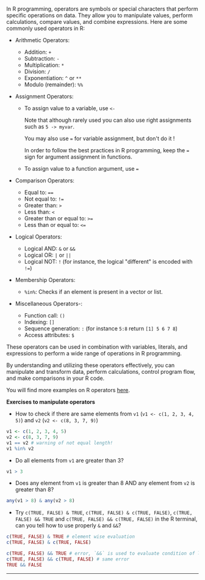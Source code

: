 In R programming, operators are symbols or special characters that perform specific
operations on data. They allow you to manipulate values, perform calculations,
compare values, and combine expressions. Here are some commonly used operators in R:

- Arithmetic Operators:
    - Addition: `+`
    - Subtraction: `-`
    - Multiplication: `*`
    - Division: `/`
    - Exponentiation: `^` or `**`
    - Modulo (remainder): `%%`
- Assignment Operators:
    - To assign value to a variable, use `<-`
      
        Note that although rarely used you can also use right assignments such as `5 -> myvar`.
        
        You may also use `=` for variable assignment, but don't do it !
        
        In order to follow the
        best practices in R programming, keep the `=` sign for argument assignment in
        functions.
        
    - To assign value to a function argument, use `=`

- Comparison Operators:
    - Equal to: `==`
    - Not equal to: `!=`
    - Greater than: `>`
    - Less than: `<`
    - Greater than or equal to: `>=`
    - Less than or equal to: `<=`
- Logical Operators:
    - Logical AND: `&` or `&&`
    - Logical OR: `|` or `||`
    - Logical NOT: `!` (for instance, the logical "different" is encoded with `!=`)

- Membership Operators:
    - `%in%`: Checks if an element is present in a vector or list.

- Miscellaneous Operators-:
    - Function call: `()`
    - Indexing: `[]`
    - Sequence generation: `:` (for instance `5:8` return `[1] 5 6 7 8`)
    - Access attributes: `$`

These operators can be used in combination with variables, literals, and expressions to
perform a wide range of operations in R programming.

By understanding and utilizing these operators effectively, you can manipulate and
transform data, perform calculations, control program flow, and make comparisons in your
R code.

You will find more examples on R operators
[here](https://www.datamentor.io/r-programming/operator).

**Exercises to manipulate operators**

* How to check if there are same elements from `v1` (`v1 <- c(1, 2, 3, 4, 5)`) and `v2` (`v2 <- c(8, 3, 7, 9)`)

```r
v1 <- c(1, 2, 3, 4, 5)
v2 <- c(8, 3, 7, 9)
v1 == v2 # warning of not equal length!
v1 %in% v2
```

* Do all elements from `v1` are greater than 3?

```r
v1 > 3
```

* Does any element from `v1` is greater than 8 AND any element from `v2` is greater than 8?

```r
any(v1 > 8) & any(v2 > 8)
```

* Try `c(TRUE, FALSE) & TRUE`, `c(TRUE, FALSE) & c(TRUE, FALSE)`, `c(TRUE, FALSE) && TRUE` and
`c(TRUE, FALSE) && c(TRUE, FALSE)` in the R terminal,
can you tell how to use properly `&` and `&&`? 

```r
c(TRUE, FALSE) & TRUE # element wise evaluation
c(TRUE, FALSE) & c(TRUE, FALSE)

c(TRUE, FALSE) && TRUE # error, `&&` is used to evaluate condition of length 1 
c(TRUE, FALSE) && c(TRUE, FALSE) # same error
TRUE && FALSE
```

---